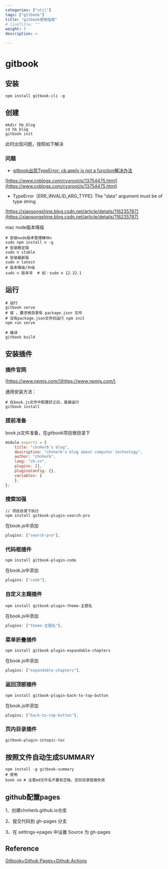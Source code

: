 ```yaml
---
categories: ["util"] 
tags: ["gitbook"] 
title: "gitbook使用指南"
# linkTitle: ""
weight: 5
description: >
  
---
```



# gitbook

## 安装

```shell
npm install gitbook-cli -g
```

## 创建

```shell
mkdir hb_blog
cd hb_blog
gitbook init 
```
此时出现问题，按照如下解决
### 问题

* [gitbook出现TypeError: cb.apply is not a function解决办法](https://www.cnblogs.com/cyxroot/p/13754475.html)

[https://www.cnblogs.com/cyxroot/p/13754475.html](https://www.cnblogs.com/cyxroot/p/13754475.html)

* TypeError  [ERR_INVALID_ARG_TYPE]: The "data" argument must be of type string

[https://xiaosongshine.blog.csdn.net/article/details/116235787](https://xiaosongshine.blog.csdn.net/article/details/116235787)

mac node版本降级

```shell
# 安装node版本管理模块n
sudo npm install n -g
# 安装稳定版
sudo n stable
# 安装最新版
sudo n latest
# 版本降级/升级
sudo n 版本号  # 如：sudo n 12.22.1
```

## 运行

```shell
# 运行
gitbook serve  
# 或 ，要求根目录有 package.json 文件
# 没有package.json文件则运行 npm init
npm run serve

# 编译
gitbook build
```
## 安装插件

### 插件官网

[https://www.npmjs.com/](https://www.npmjs.com/)

通用安装方法：

```shell
# 在book.js文件中配置好之后，直接运行
gitbook install
```
### 提前准备

book.js文件准备，在gitbook项目根目录下

```javascript
module.exports = {
    title: "chnherb's blog",
    description: "chnherb's blog about computer technology",
    author: "chnherb",
    lang: "zh-cn",
    plugins: [],
    pluginsConfig: {},
    variables: {
    },
};
```
### 搜索加强

```shell
// 项目目录下执行
npm install gitbook-plugin-search-pro
```
在book.js中添加
```javascript
plugins: ["search-pro"],
```
### 代码框插件

```shell
npm install gitbook-plugin-code
```
在book.js中添加
```javascript
plugins: ["code"],
```
### 自定义主题插件

```shell
npm install gitbook-plugin-theme-主题名
```
在book.js中添加
```javascript
plugins: ["theme-主题名"],
```
### 菜单折叠插件

```shell
npm install gitbook-plugin-expandable-chapters
```
在book.js中添加
```javascript
plugins: ["expandable-chapters"],
```
### 返回顶部插件

```shell
npm install gitbook-plugin-back-to-top-button
```
在book.js中添加
```javascript
plugins: ["back-to-top-button"],
```
### 页内目录插件

```dockerfile
gitbook-plugin-intopic-toc
```
## 按照文件自动生成SUMMARY

```shell
npm install -g gitbook-summary
# 使用
book sm # 注意md文件名不要有空格，否则目录链接失效
```

## github配置pages

1、创建chnherb.github.io仓库

2、提交代码到 gh-pages 分支

3、在 settings->pages 中设置 Source 为 gh-pages


## Reference

[Gitbook+Github Pages+Github Actions](https://www.cnblogs.com/phyger/p/14035937.html#_29)
